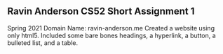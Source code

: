 ## Ravin Anderson CS52 Short Assignment 1

Spring 2021
Domain Name: ravin-anderson.me
Created a website using only html5.
Included some bare bones headings, a hyperlink, a button, a bulleted list, and a table.
